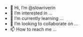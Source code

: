 - 👋 Hi, I’m @slowriverin
- 👀 I’m interested in ...
- 🌱 I’m currently learning ...
- 💞️ I’m looking to collaborate on ...
- 📫 How to reach me ...

<!---
slowriverin/slowriverin is a ✨ special ✨ repository because its `README.md` (this file) appears on your GitHub profile.
You can click the Preview link to take a look at your changes.
--->
